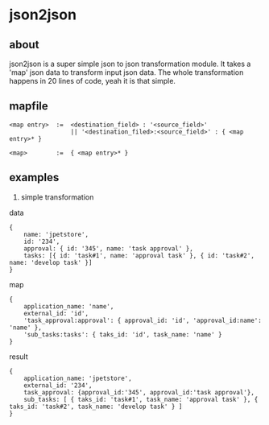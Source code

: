# json2json

## about
json2json is a super simple json to json transformation module.  It takes a 'map' json data to transform input json data. The whole transformation happens in 20 lines of code,  yeah it is that simple.

## mapfile 

```
<map entry>  :=  <destination_field> : '<source_field>' 
                 || '<destination_filed>:<source_field>' : { <map entry>* }

<map>        :=  { <map entry>* }

```

## examples

1. simple transformation

data
```
{
    name: 'jpetstore',
    id: '234',
    approval: { id: '345', name: 'task approval' },
    tasks: [{ id: 'task#1', name: 'approval task' }, { id: 'task#2', name: 'develop task' }]
}
```
map
```
{
    application_name: 'name',
    external_id: 'id',
    'task_approval:approval': { approval_id: 'id', 'approval_id:name': 'name' },
    'sub_tasks:tasks': { taks_id: 'id', task_name: 'name' }
}
```
result
```
{ 
    application_name: 'jpetstore', 
    external_id: '234',
    task_approval: {approval_id:'345', approval_id:'task approval'},
    sub_tasks: [ { taks_id: 'task#1', task_name: 'approval task' }, { taks_id: 'task#2', task_name: 'develop task' } ]
}
```